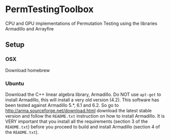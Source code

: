 # PermTestingToolbox
CPU and GPU implementations of Permutation Testing using the libraries Armadillo and Arrayfire

## Setup

### OSX

Download homebrew

### Ubuntu 

Download the C++ linear algebra library, Armadillo. Do NOT use `apt-get` to install Armadillo, this will install a very old version (4.2). This software has been tested against Armadillo 5.*, 6.1 and 6.2. So go to http://arma.sourceforge.net/download.html download the latest stable version and follow the `README.txt` instruction on how to install Armadillo. It is VERY important that you install all the requirements (section 3 of the `README.txt`) before you proceed to build and install Armadillo (section 4 of the `README.txt`).
